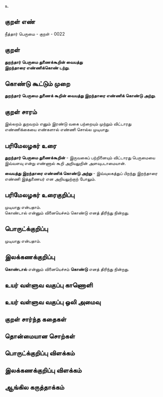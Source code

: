 உ

## குறள் எண் 

நீத்தார் பெருமை - குறள் - 0022 

## குறள் 

**துறந்தார் பெருமை துணைக்கூறின் வையத்து  
இறந்தாரை எண்ணிக்கொண் டற்று.**

## கொண்டு கூட்டும் முறை

**துறந்தார் பெருமை துணைக் கூறின் வையத்து இறந்தாரை எண்ணிக் கொண்டு அற்று.**

## குறள் சாரம் 

இல்லறம் துறவறம் எனும் இரண்டு வகை பற்றையும் முற்றும் விட்டாரது எண்ணிக்கையை எண்களால் எண்ணி சொல்ல முடியாது.

## பரிமேலழகர் உரை

**துறந்தார் பெருமை துணைக்கூறின்** - இருவகைப் பற்றினையும் விட்டாரது பெருமையை இவ்வளவு என்று எண்ணால் கூறி 
அறியலுறின் அளவுபடாமையான்.  

**வையத்து இறந்தாரை எண்ணிக் கொண்டு அற்று** - இவ்வுலகத்துப் பிறந்து இறந்தாரை எண்ணி இத்துணையர் என அறியலுற்றாற் போலும்.

## பரிமேலழகர் உரைகுறிப்பு   

முடியாது என்பதாம்.	
கொண்டால் என்னும் வினையெச்சம் கொண்டு எனத் திரிந்து நின்றது.  

## பொருட்க்குறிப்பு 

முடியாது என்பதாம்.
## இலக்கணக்குறிப்பு  

**கொண்டால்** என்னும் வினையெச்சம் **கொண்டு** எனத் திரிந்து நின்றது. 

## உயர் வள்ளுவ வகுப்பு காணொளி


## உயர் வள்ளுவ வகுப்பு ஒலி அமைவு 

 
## குறள் சார்ந்த கதைகள் 


## தொன்மையான சொற்கள்


## பொருட்க்குறிப்பு விளக்கம்


## இலக்கணக்குறிப்பு விளக்கம்


## ஆங்கில கருத்தாக்கம் 


